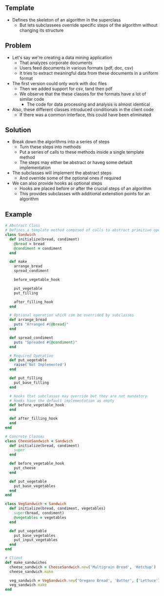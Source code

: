 ## Template
- Defines the skeleton of an algorithm in the superclass
  - But lets subclassees override specific steps of the algorithm without changing its structure

## Problem
- Let's say we're creating a data mining application
  - That analyzes corporate documents
  - Users feed documents in various formats (pdf, doc, csv)
  - It tries to extract meaningful data from these documents in a uniform format
- The first version could only work with doc files
  - Then we added support for csv, tand then pdf
  - We observe that the these classes for the formats have a lot of similar code
    - The code for data processing and analysis is almost identical
- Also, these different classes introduced conditionals in the client code
  - If there was a common interface, this could have been eliminated

## Solution
- Break down the algorithms into a series of steps
  - Turn these steps into methods
  - Put a series of calls to these methods inside a single template method
  - The steps may either be abstract or haveg some default implementation
- The subclasses will implement the abstract steps
  - And override some of the optional ones if required
- We can also provide hooks as optional steps
  - Hooks are placed before or after the crucial steps of an algorithm
  - This provides subclasses with additional extenstion points for an algorithm

## Example
```rb
# Abstract Class
# Defines a template method composed of calls to abstract primitive operations
class Sandwich
  def initialize(bread, condiment)
    @bread = bread
    @condiment = condiment
  end

  def make
    arrange_bread
    spread_condiment

    before_vegetable_hook

    put_vegetable
    put_filling

    after_filling_hook
  end

  # Optional operation which can be overrided by subclasses
  def arrange_bread
    puts "Arranged #{@bread}"
  end

  def spread_condiment
    puts "Spreaded #{@condiment}"
  end

  # Required Operation
  def put_vegetable
    raise('Not Implemented')
  end

  def put_filling
    put_base_filling
  end

  # Hooks that subclasses may override but they are not mandatory
  # Hooks have the default implementation as empty
  def before_vegetable_hook
  end

  def after_filling_hook
  end
end

# Concrete Classes
class CheeseSandwich < Sandwich
  def initialize(bread, condiment)
    super
  end

  def before_vegetable_hook
    put_cheese
  end

  def put_vegetable
    put_base_vegetables
  end
end

class VegSandwich < Sandwich
  def initialize(bread, condiment, vegetables)
    super(bread, condiment)
    @vegetables = vegetables
  end

  def put_vegetable
    put_base_vegetables
    put_input_vegetables
  end
end

# Client
def make_sandwiches
  cheese_sandwich = CheeseSandwich.new('Multigrain Bread', 'Ketchup')
  cheese_sandwich.make

  veg_sandwich = VegSandwich.new('Oregano Bread', 'Butter', ['Lettuce'])
  veg_sandwich.make
end
```
